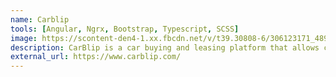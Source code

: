 ```yaml
---
name: Carblip
tools: [Angular, Ngrx, Bootstrap, Typescript, SCSS]
image: https://scontent-den4-1.xx.fbcdn.net/v/t39.30808-6/306123171_489072543226018_5448462484202032587_n.jpg?stp=dst-jpg_s960x960&_nc_cat=110&ccb=1-7&_nc_sid=e3f864&_nc_ohc=RtakwViSTdUAX_hgu6G&_nc_ht=scontent-den4-1.xx&oh=00_AfAV3B5Wfd3QDVhvdL7wroThLeWjyf0achwKzOs_sCSWgg&oe=644F5F9E
description: CarBlip is a car buying and leasing platform that allows customers to configure their ideal car and then have it delivered to their door.
external_url: https://www.carblip.com/
---
```

